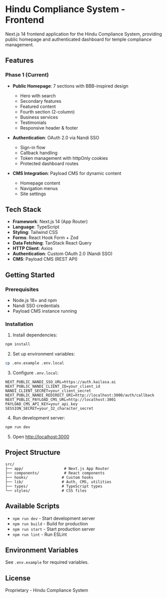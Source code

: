 # Hindu Compliance System - Frontend

Next.js 14 frontend application for the Hindu Compliance System, providing public homepage and authenticated dashboard for temple compliance management.

## Features

### Phase 1 (Current)

- **Public Homepage**: 7 sections with BBB-inspired design
  - Hero with search
  - Secondary features
  - Featured content
  - Fourth section (2-column)
  - Business services
  - Testimonials
  - Responsive header & footer

- **Authentication**: OAuth 2.0 via Nandi SSO
  - Sign-in flow
  - Callback handling
  - Token management with httpOnly cookies
  - Protected dashboard routes

- **CMS Integration**: Payload CMS for dynamic content
  - Homepage content
  - Navigation menus
  - Site settings

## Tech Stack

- **Framework**: Next.js 14 (App Router)
- **Language**: TypeScript
- **Styling**: Tailwind CSS
- **Forms**: React Hook Form + Zod
- **Data Fetching**: TanStack React Query
- **HTTP Client**: Axios
- **Authentication**: Custom OAuth 2.0 (Nandi SSO)
- **CMS**: Payload CMS (REST API)

## Getting Started

### Prerequisites

- Node.js 18+ and npm
- Nandi SSO credentials
- Payload CMS instance running

### Installation

1. Install dependencies:
```bash
npm install
```

2. Set up environment variables:
```bash
cp .env.example .env.local
```

3. Configure `.env.local`:
```env
NEXT_PUBLIC_NANDI_SSO_URL=https://auth.kailasa.ai
NEXT_PUBLIC_NANDI_CLIENT_ID=your_client_id
NANDI_CLIENT_SECRET=your_client_secret
NEXT_PUBLIC_NANDI_REDIRECT_URI=http://localhost:3000/auth/callback
NEXT_PUBLIC_PAYLOAD_CMS_URL=http://localhost:3001
PAYLOAD_CMS_API_KEY=your_api_key
SESSION_SECRET=your_32_character_secret
```

4. Run development server:
```bash
npm run dev
```

5. Open [http://localhost:3000](http://localhost:3000)

## Project Structure

```
src/
├── app/                  # Next.js App Router
├── components/           # React components
├── hooks/               # Custom hooks
├── lib/                 # Auth, CMS, utilities
├── types/               # TypeScript types
└── styles/              # CSS files
```

## Available Scripts

- `npm run dev` - Start development server
- `npm run build` - Build for production
- `npm run start` - Start production server
- `npm run lint` - Run ESLint

## Environment Variables

See `.env.example` for required variables.

## License

Proprietary - Hindu Compliance System
